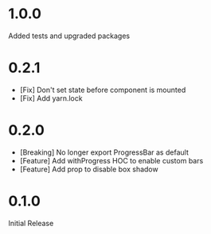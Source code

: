 # 1.0.0
Added tests and upgraded packages

# 0.2.1
- [Fix] Don't set state before component is mounted
- [Fix] Add yarn.lock

# 0.2.0
- [Breaking] No longer export ProgressBar as default
- [Feature] Add withProgress HOC to enable custom bars
- [Feature] Add prop to disable box shadow

# 0.1.0
Initial Release

